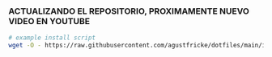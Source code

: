### ACTUALIZANDO EL REPOSITORIO, PROXIMAMENTE NUEVO VIDEO EN YOUTUBE

```bash
# example install script
wget -O - https://raw.githubusercontent.com/agustfricke/dotfiles/main/install.sh | bash
```

